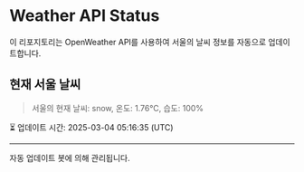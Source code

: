 
# Weather API Status

이 리포지토리는 OpenWeather API를 사용하여 서울의 날씨 정보를 자동으로 업데이트합니다.

## 현재 서울 날씨
> 서울의 현재 날씨: snow, 온도: 1.76°C, 습도: 100%

⏳ 업데이트 시간: 2025-03-04 05:16:35 (UTC)

---
자동 업데이트 봇에 의해 관리됩니다.
